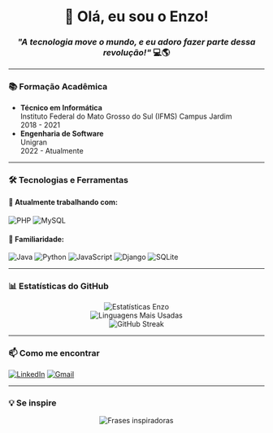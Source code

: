 <div align="center">
  
# 🚀 Olá, eu sou o Enzo! 
  
### *"A tecnologia move o mundo, e eu adoro fazer parte dessa revolução!"* 💻🌎

</div>

---

### 📚 **Formação Acadêmica**
- **Técnico em Informática**  
  Instituto Federal do Mato Grosso do Sul (IFMS) Campus Jardim  
  2018 - 2021
- **Engenharia de Software**  
  Unigran  
  2022 - Atualmente
---

### 🛠️ **Tecnologias e Ferramentas**

#### 💼 **Atualmente trabalhando com:**
![PHP](https://img.shields.io/badge/PHP-777BB4?style=for-the-badge&logo=php&logoColor=white)
![MySQL](https://img.shields.io/badge/MySQL-4479A1?style=for-the-badge&logo=mysql&logoColor=white)

#### 🌱 **Familiaridade:**
![Java](https://img.shields.io/badge/Java-ED8B00?style=for-the-badge&logo=openjdk&logoColor=white)
![Python](https://img.shields.io/badge/Python-3776AB?style=for-the-badge&logo=python&logoColor=white)
![JavaScript](https://img.shields.io/badge/JavaScript-F7DF1E?style=for-the-badge&logo=javascript&logoColor=black)
![Django](https://img.shields.io/badge/Django-092E20?style=for-the-badge&logo=django&logoColor=white)
![SQLite](https://img.shields.io/badge/SQLite-003B57?style=for-the-badge&logo=sqlite&logoColor=white)

---

### 📊 **Estatísticas do GitHub**

<div align="center">
  
![Estatísticas Enzo](https://github-readme-stats.vercel.app/api?username=EnzoKG&show_icons=true&theme=dark&hide_border=true)  
![Linguagens Mais Usadas](https://github-readme-stats.vercel.app/api/top-langs/?username=EnzoKG&layout=compact&theme=dark&hide_border=true)  
![GitHub Streak](https://streak-stats.demolab.com?user=EnzoKG&theme=dark&hide_border=true)

</div>

---

### 📫 **Como me encontrar**

[![LinkedIn](https://img.shields.io/badge/LinkedIn-0077B5?style=for-the-badge&logo=linkedin&logoColor=white)](https://www.linkedin.com/in/enzo-kozoroski-giovanini-85114b203/)
[![Gmail](https://img.shields.io/badge/Gmail-D14836?style=for-the-badge&logo=gmail&logoColor=white)](mailto:enzogiovanini@gmail.com)

---

### 💡 **Se inspire**
<p align="center">
  <img src="https://quotes-github-readme.vercel.app/api?type=horizontal&theme=dark&border=true" alt="Frases inspiradoras">
</p>
